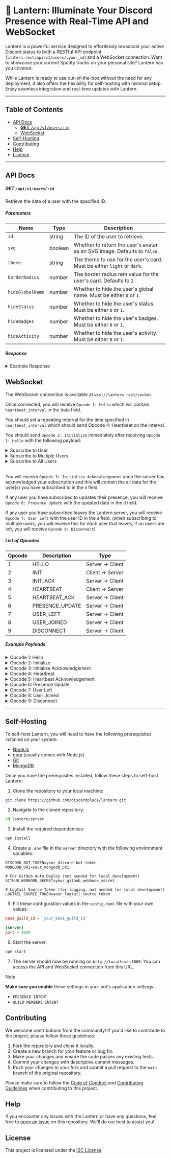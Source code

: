 # 🔦 Lantern: Illuminate Your Discord Presence with Real-Time API and WebSocket

Lantern is a powerful service designed to effortlessly broadcast your active Discord status to both a RESTful API endpoint (`lantern.rest/api/v1/users/:your_id`) and a WebSocket connection. Want to showcase your current Spotify tracks on your personal site? Lantern has you covered.

While Lantern is ready to use out-of-the-box without the need for any deployment, it also offers the flexibility for self-hosting with minimal setup. Enjoy seamless integration and real-time updates with Lantern.

---

## Table of Contents

- [API Docs](#api-docs)
  - [**GET** `/api/v1/users/:id`](#get-apiv1usersid)
  - [WebSocket](#websocket)
- [Self-Hosting](#self-hosting)
- [Contributing](#contributing)
- [Help](#help)
- [License](#license)

---

## API Docs

##### GET `/api/v1/users/:id`

Retrieve the data of a user with the specified ID.

##### Parameters
| Name | Type | Description |
| ---- | ---- | ----------- |
| `id` | string | The ID of the user to retrieve. |
| `svg` | boolean | Whether to return the user's avatar as an SVG image. Defaults to `false`. |
| `theme` | string | The theme to use for the user's card. Must be either `light` or `dark`. |
| `borderRadius` | number | The border radius rem value for the user's card. Defaults to `2`. |
| `hideGlobalName` | number | Whether to hide the user's global name. Must be either `0` or `1`. |
| `hideStatus` | number | Whether to hide the user's status. Must be either `0` or `1`. |
| `hideBadges` | number | Whether to hide the user's badges. Must be either `0` or `1`. |
| `hideActivity` | number | Whether to hide the user's activity. Must be either `0` or `1`. |

##### Response
<details>
<summary>
  Example Response
</summary>

```json
{
  // User metadata object
  "metadata": {
    "id": "123456789012345678",
    "username": "example",
    "discriminator": "0",
    "global_name": "example",
    "avatar": "abcdef1234567890",
    "avatar_url": "https://cdn.discordapp.com/avatars/123456789012345678/123456789012345678.png",
    "display_avatar_url": "https://cdn.discordapp.com/avatars/123456789012345678/123456789012345678.png",
    "bot": false,
    "flags": {
      "human_readable": ["Staff"],
      "bitfield": 1
    },
    "monitoring_since": {
      "unix": 1620000000,
      "raw": "2021-05-03T00:00:00.000Z"
    }
  },
  "status": "online",
  // Active platforms object with current Spotify track
  "active_platforms": {
    "desktop": "online",
    "mobile": "offline",
    "web": "offline",
    "spotify": {
      "track_id": "abcdef1234567890",
      "song": "example",
      "artist": "example",
      "album": "example",
      "album_cover": "https://i.scdn.co/image/abcdef1234567890",
      "start_time": {
        "unix": 1620000000,
        "raw": "2021-05-03T00:00:00.000Z"
      },
      "end_time": {
        "unix": 1620000000,
        "raw": "2021-05-03T00:00:00.000Z"
      },
      "time": {
        "start_human_readable": "00:00",
        "end_human_readable": "00:00"
      }
    }
  },
  // Array of user activities
  "activities": [
    {
      "id": "abcdef1234567890",
      "name": "example",
      "type": "PLAYING",
      "state": "example",
      "details": "example",
      "application_id": "123456789012345678",
      "created_at": 1620000000,
      "assets": {
        "large_image": {
          "hash": "abcdef1234567890",
          "image_url": "https://cdn.discordapp.com/app-assets/123456789012345678/abcdef1234567890.png",
          "text": "example"
        },
        "small_image": {
          "hash": "abcdef1234567890",
          "image_url": "https://cdn.discordapp.com/app-assets/123456789012345678/abcdef1234567890.png",
          "text": "example"
        }
      },
      "start_time": {
        "unix": 1620000000,
        "raw": "2021-05-03T00:00:00.000Z"
      }
    }
  ]
}
```
</details>

## WebSocket

The WebSocket connection is available at `wss://lantern.rest/socket`.

Once connected, you will receive `Opcode 1: Hello` which will contain `heartbeat_interval` in the data field.

You should set a repeating interval for the time specified in `heartbeat_interval` which should send Opcode 4: Heartbeat on the interval.

You should send `Opcode 2: Initialize` immediately after receiving `Opcode 1: Hello` with the following payload:

<details>
  <summary>
    Subscribe to User
  </summary>
  
  ```json
  {
    "op": 2,
    "d": {
      "user_id": "123456789012345678"
    }
  }
  ```
</details>

<details>
  <summary>
    Subscribe to Multiple Users
  </summary>

  ```json
  {
    "op": 2,
    "d": {
      "user_ids": ["123456789012345678", "234567890123456789"]
    }
  }
  ```
</details>

<details>
  <summary>
    Subscribe to All Users
  </summary>

  ```json
  {
    "op": 2,
    "d": {
      "user_id": "All"
    }
  }
  ```
</details>
<br/>

You will receive `Opcode 3: Initialize Acknowledgement` once the server has acknowledged your subscription and this will contain the all data for the user(s) you have subscribed to in the `d` field.

If any user you have subscribed to updates their presence, you will receive `Opcode 6: Presence Update` with the updated data in the `d` field.

If any user you have subscribed leaves the Lantern server, you will receive `Opcode 7: User Left` with the user ID in the `d` field. (when subscribing to multiple users, you will receive this for each user that leaves, if no users are left, you will receive `Opcode 9: Disconnect`)

##### List of Opcodes
| Opcode | Description | Type |
| ------ | ----------- | ---- |
| 1 | HELLO | Server -> Client |
| 2 | INIT | Client -> Server |
| 3 | INIT_ACK | Server -> Client |
| 4 | HEARTBEAT | Client -> Server |
| 5 | HEARTBEAT_ACK | Server -> Client |
| 6 | PRESENCE_UPDATE | Server -> Client |
| 7 | USER_LEFT | Server -> Client |
| 8 | USER_JOINED | Server -> Client |
| 9 | DISCONNECT | Server -> Client |

##### Example Payloads

<details>
  <summary>
    Opcode 1: Hello
  </summary>

  ```json
  {
    "t": "HELLO",
    "op": 1,
    "d": {
      "heartbeat_interval": 10000
    }
  }
  ```
</details>

<details>
  <summary>
    Opcode 2: Initialize
  </summary>

  ```json
  {
    "t": "INIT",
    "op": 2,
    "d": {
      "user_id": "123456789012345678"
    }
  }
  ```
</details>

<details>
  <summary>
    Opcode 3: Initialize Acknowledgement
  </summary>

  ```json
  {
    "t": "INIT_ACK",
    "op": 3,
    "d": {
      // User data
      // Can be array if multiple users are subscribed
    }
  }
  ```
</details>

<details>
  <summary>
    Opcode 4: Heartbeat
  </summary>

  ```json
  {
    "t": "HEARTBEAT",
    "op": 4
  }
  ```
</details>

<details>
  <summary>
    Opcode 5: Heartbeat Acknowledgement
  </summary>

  ```json
  {
    "t": "HEARTBEAT_ACK",
    "op": 5
  }
  ```
</details>

<details>
  <summary>
    Opcode 6: Presence Update
  </summary>

  ```json
  {
    "t": "PRESENCE_UPDATE",
    "op": 6,
    "d": {
      // Updated user data
      // Can be array if multiple users are subscribed
    }
  }
  ```
</details>

<details>
  <summary>
    Opcode 7: User Left
  </summary>

  ```json
  {
    "t": "USER_LEFT",
    "op": 7,
    "d": {
      "user_id": "123456789012345678"
    }
  }
  ```
</details>

<details>
  <summary>
    Opcode 8: User Joined
  </summary>

  ```json
  {
    "t": "USER_JOINED",
    "op": 8,
    "d": {
      // User data
    }
  }
  ```
</details>

<details>
  <summary>
    Opcode 9: Disconnect
  </summary>

  ```json
  {
    "t": "DISCONNECT",
    "op": 9,
    "d": {
      "reason": "Connection timed out."
    }
  }
  ```
</details>

---

## Self-Hosting

To self-host Lantern, you will need to have the following prerequisites installed on your system:

- [Node.js](https://nodejs.org/en/download/)
- [npm](https://www.npmjs.com/get-npm) (usually comes with Node.js)
- [Git](https://git-scm.com/downloads)
- [MongoDB](https://www.mongodb.com/try/download/community)

Once you have the prerequisites installed, follow these steps to self-host Lantern:

1. Clone the repository to your local machine:

```bash
git clone https://github.com/discordplace/lantern.git
```

2. Navigate to the cloned repository:

```bash
cd lantern/server
```

3. Install the required dependencies:

```bash
npm install
```

4. Create a `.env` file in the `server` directory with the following environment variables:

```env
DISCORD_BOT_TOKEN=your_discord_bot_token
MONGODB_URI=your_mongodb_uri

# For GitHub Auto Deploy (not needed for local development)
GITHUB_WEBHOOK_SECRET=your_github_webhook_secret

# Logtail Source Token (for logging, not needed for local development)
LOGTAIL_SOURCE_TOKEN=your_logtail_source_token
```

5. Fill these configuration values in the `config.toml` file with your own values:

```toml
base_guild_id = 'your_base_guild_id'

[server]
port = 8000
```

6. Start the server:

```bash
npm start
```

7. The server should now be running on `http://localhost:8000`. You can access the API and WebSocket connection from this URL.

> [!NOTE]  
> __**Make sure you enable**__ these settings in your bot's application settings:
> - `PRESENCE INTENT`
> - `GUILD MEMBERS INTENT`

## Contributing

We welcome contributions from the community! If you'd like to contribute to the project, please follow these guidelines:

1. Fork the repository and clone it locally.
2. Create a new branch for your feature or bug fix.
3. Make your changes and ensure the code passes any existing tests.
4. Commit your changes with descriptive commit messages.
5. Push your changes to your fork and submit a pull request to the `main` branch of the original repository.

Please make sure to follow the [Code of Conduct](.github/CODE_OF_CONDUCT.md) and [Contributing Guidelines](.github/CONTRIBUTING.md) when contributing to this project.

## Help

If you encounter any issues with the Lantern or have any questions, feel free to [open an issue](https://github.com/discordplace/lantern/issues) on this repository. We'll do our best to assist you!

## License

This project is licensed under the [ISC License](LICENSE).